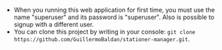  - When you running this web application for first time, you must use the name "superuser" and its password is "superuser". Also is possible to signup with a different user.
 - You can clone this project by writing in your console: `git clone https://github.com/GuillermoBaldan/stationer-manager.git`.

